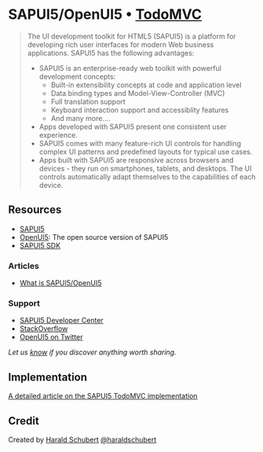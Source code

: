 # SAPUI5/OpenUI5 • [TodoMVC](http://todomvc.com)

> The UI development toolkit for HTML5 (SAPUI5) is a platform for developing rich user interfaces for modern Web business applications.
> SAPUI5 has the following advantages:
> - SAPUI5 is an enterprise-ready web toolkit with powerful development concepts:
>   - Built-in extensibility concepts at code and application level
>   - Data binding types and Model-View-Controller (MVC)
>   - Full translation support
>   - Keyboard interaction support and accessiblity features
>   - And many more....
> - Apps developed with SAPUI5 present one consistent user experience.
> - SAPUI5 comes with many feature-rich UI controls for handling complex UI patterns and predefined layouts for typical use cases.
> - Apps built with SAPUI5 are responsive across browsers and devices - they run on smartphones, tablets, and desktops. The UI controls automatically adapt themselves to the capabilities of each device.


## Resources

- [SAPUI5](https://sapui5.netweaver.ondemand.com/sdk/#docs/guide/95d113be50ae40d5b0b562b84d715227.html)
- [OpenUI5](http://openui5.org/): The open source version of SAPUI5
- [SAPUI5 SDK](https://sapui5.netweaver.ondemand.com/sdk)


### Articles

- [What is SAPUI5/OpenUI5](http://scn.sap.com/community/developer-center/front-end/blog/2013/12/11/what-is-openui5-sapui5)

### Support

- [SAPUI5 Developer Center](http://scn.sap.com/community/developer-center/front-end)
- [StackOverflow](http://stackoverflow.com/questions/tagged/sapui5)
- [OpenUI5 on Twitter](https://twitter.com/OpenUI5)

*Let us [know](https://github.com/tastejs/todomvc/issues) if you discover anything worth sharing.*


## Implementation

[A detailed article on the SAPUI5 TodoMVC implementation](http://scn.sap.com/community/developer-center/front-end/blog/2013/03/19/how-to-build-testable-sapui5-applications)


## Credit

Created by [Harald Schubert](http://scn.sap.com/people/harald.schubert) [@haraldschubert](https://twitter.com/haraldschubert)
